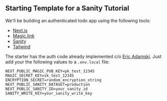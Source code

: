 ## Starting Template for a Sanity Tutorial
We'll be building an authenticated todo app using the following tools:

- [Next.js](https://nextjs.org/)
- [Magic.link](https://magic.link)
- [Sanity](https://sanity.io)
- [Tailwind](https://tailwindcss.com)

The starter has the auth code already implemented c/o [Eric Adamski](https://vercel.com/blog/simple-auth-with-magic-link-and-nextjs).
Just add your the following values to a `.env.local` file:

```
NEXT_PUBLIC_MAGIC_PUB_KEY=pk_test_12345
MAGIC_SECRET_KEY=sk_test_12345
ENCRYPTION_SECRET=random_encryption_string
NEXT_PUBLIC_SANITY_DATASET=production
NEXT_PUBLIC_SANITY_ID=your_sanity_id
SANITY_WRITE_KEY=your_sanity_write_key
```

